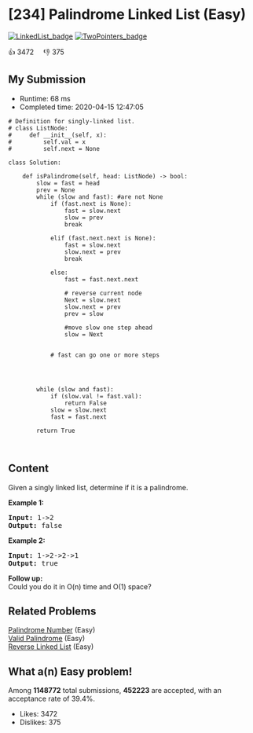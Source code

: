 # [234] Palindrome Linked List (Easy)

[![LinkedList_badge](https://img.shields.io/badge/topic-LinkedList-green.svg)](https://leetcode.com/problems/palindrome-linked-list/)  [![TwoPointers_badge](https://img.shields.io/badge/topic-TwoPointers-green.svg)](https://leetcode.com/problems/palindrome-linked-list/) 

:+1: 3472 &nbsp; &nbsp; :thumbsdown: 375

## My Submission

- Runtime: 68 ms
- Completed time: 2020-04-15 12:47:05

```python3
# Definition for singly-linked list.
# class ListNode:
#     def __init__(self, x):
#         self.val = x
#         self.next = None

class Solution:
    
    def isPalindrome(self, head: ListNode) -> bool:
        slow = fast = head
        prev = None
        while (slow and fast): #are not None
            if (fast.next is None):
                fast = slow.next
                slow = prev
                break
            
            elif (fast.next.next is None):
                fast = slow.next
                slow.next = prev
                break
                
            else:
                fast = fast.next.next
                
                # reverse current node
                Next = slow.next
                slow.next = prev
                prev = slow
                
                #move slow one step ahead
                slow = Next
                
                
            # fast can go one or more steps

            
        
        
        while (slow and fast):
            if (slow.val != fast.val):
                return False
            slow = slow.next
            fast = fast.next
        
        return True
                
                
```

## Content
<p>Given a singly linked list, determine if it is a palindrome.</p>

<p><strong>Example 1:</strong></p>

<pre>
<strong>Input:</strong> 1-&gt;2
<strong>Output:</strong> false</pre>

<p><strong>Example 2:</strong></p>

<pre>
<strong>Input:</strong> 1-&gt;2-&gt;2-&gt;1
<strong>Output:</strong> true</pre>

<p><b>Follow up:</b><br />
Could you do it in O(n) time and O(1) space?</p>


## Related Problems
[Palindrome Number](https://leetcode.com/problems/palindrome-number/) (Easy) <br>
[Valid Palindrome](https://leetcode.com/problems/valid-palindrome/) (Easy) <br>
[Reverse Linked List](https://leetcode.com/problems/reverse-linked-list/) (Easy) <br>

## What a(n) Easy problem!
Among **1148772** total submissions, **452223** are accepted, with an acceptance rate of 39.4%. <br>

- Likes: 3472
- Dislikes: 375

